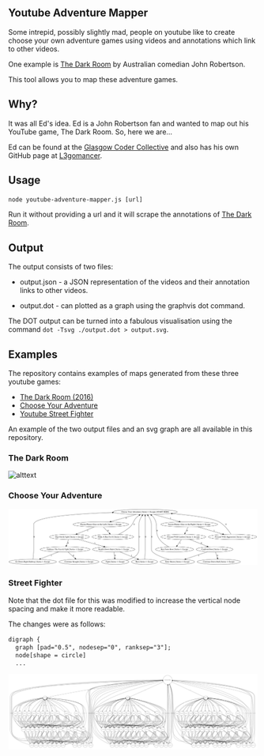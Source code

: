 ## Youtube Adventure Mapper

Some intrepid, possibly slightly mad, people on youtube like to create choose your own adventure games using videos and annotations which link to other videos.

One example is [The Dark Room](https://www.youtube.com/watch?v=OqozGZXYb1Y) by Australian comedian John Robertson.

This tool allows you to map these adventure games.

## Why?
It was all Ed's idea. Ed is a John Robertson fan and wanted to map out his YouTube game, The Dark Room.
So, here we are...

Ed can be found at the [Glasgow Coder Collective](https://glasgowcodercollective.herokuapp.com/) and also has his own GitHub page at [L3gomancer](https://github.com/L3gomancer).


## Usage

`node youtube-adventure-mapper.js [url]`

Run it without providing a url and it will scrape the annotations of [The Dark Room](https://www.youtube.com/watch?v=OqozGZXYb1Y).

## Output
The output consists of two files:

 * output.json - a JSON representation of the videos and their annotation links to other videos.

 * output.dot - can plotted as a graph using the graphvis dot command.

 The DOT output can be turned into a fabulous visualisation using the command `dot -Tsvg ./output.dot > output.svg`.

## Examples
The repository contains examples of maps generated from these three youtube games:

 * [The Dark Room (2016)](https://www.youtube.com/watch?v=Jm-Kmw8pKXw)
 * [Choose Your Adventure](https://www.youtube.com/watch?v=OqozGZXYb1Y)
 * [Youtube Street Fighter](https://wwhttps://www.youtube.com/watch?v=LPQ1XrllZmA)


 An example of the two output files and an svg graph are all available in this repository.

### The Dark Room
![alttext](darkroom.svg)

### Choose Your Adventure
![alttext](choose_your_adventure.svg)

### Street Fighter
Note that the dot file for this was modified to increase the vertical node spacing and make it more readable.

The changes were as follows:
```
digraph {
  graph [pad="0.5", nodesep="0", ranksep="3"];
  node[shape = circle]
  ...
```
![alttext](street-fighter.svg)








